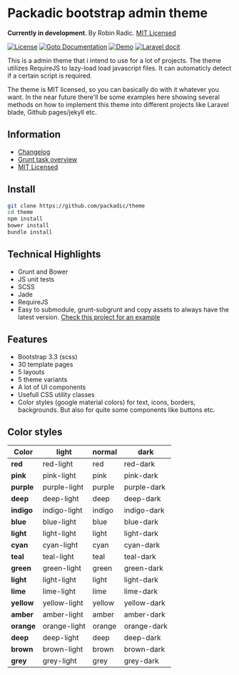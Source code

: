 Packadic bootstrap admin theme
=================================
  
**Currently in development**. By Robin Radic. [MIT Licensed](LICENSE)
  
[![License](http://img.shields.io/badge/license-MIT-ff69b4.svg?style=flat-square)](http://radic.mit-license.org)
[![Goto Documentation](http://img.shields.io/badge/goto-docs-orange.svg?style=flat-square)](http://docs.radic.nl/packadic)
[![Demo](https://img.shields.io/badge/view-demo--docs-orange.svg?style=flat-square)](http://packadic.radic.nl)
[![Laravel docit](http://img.shields.io/badge/view-laravel--blade--app--implementation-orange.svg?style=flat-square)](http://docs.radic.nl)
  
This is a admin theme that i intend to use for a lot of projects.
The theme utilizes RequireJS to lazy-load load javascript files.
It can automaticly detect if a certain script is required.  
  
The theme is MIT licensed, so you can basically do with it whatever you want.
In the near future there'll be some examples here showing several methods on how to implement
this theme into different projects like Laravel blade, Github pages/jekyll etc.


## Information
- [Changelog](CHANGELOG.md)
- [Grunt task overview](TASKS.md)
- [MIT Licensed](LICENSE)    


## Install
```bash
git clone https://github.com/packadic/theme
cd theme
npm install
bower install
bundle install
```
  
  
## Technical Highlights
- Grunt and Bower
- JS unit tests 
- SCSS
- Jade
- RequireJS
- Easy to submodule, grunt-subgrunt and copy assets to always have the latest version. [Check this project for an example](https://github.com/laradic/docs)
  
  
## Features
- Bootstrap 3.3 (scss)
- 30 template pages
- 5 layouts
- 5 theme variants
- A lot of UI components 
- Usefull CSS utility classes
- Color styles (google material colors) for text, icons, borders, backgrounds. But also for quite some components like buttons etc. 
  
## Color styles
  
| Color | light | normal | dark |
|-------|-------|--------|------|
| **red** | red-light | red | red-dark | 
| **pink** | pink-light | pink | pink-dark | 
| **purple** | purple-light | purple | purple-dark | 
| **deep** | deep-light | deep | deep-dark | 
| **indigo** | indigo-light | indigo | indigo-dark | 
| **blue** | blue-light | blue | blue-dark | 
| **light** | light-light | light | light-dark | 
| **cyan** | cyan-light | cyan | cyan-dark | 
| **teal** | teal-light | teal | teal-dark | 
| **green** | green-light | green | green-dark | 
| **light** | light-light | light | light-dark | 
| **lime** | lime-light | lime | lime-dark | 
| **yellow** | yellow-light | yellow | yellow-dark | 
| **amber** | amber-light | amber | amber-dark | 
| **orange** | orange-light | orange | orange-dark | 
| **deep** | deep-light | deep | deep-dark | 
| **brown** | brown-light | brown | brown-dark | 
| **grey** | grey-light | grey | grey-dark |
  
